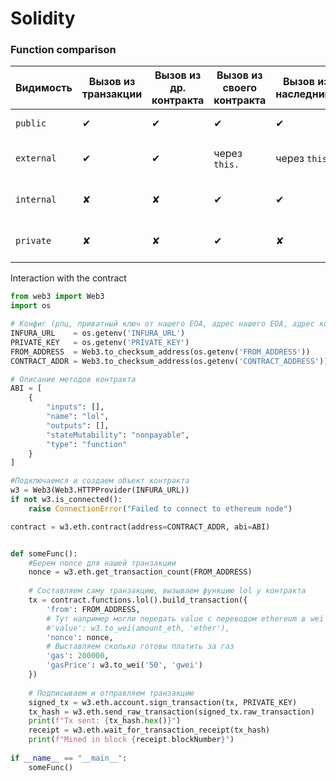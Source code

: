 # Solidity

### Function comparison

| Видимость  | Вызов из транзакции | Вызов из др. контракта | Вызов из своего контракта | Вызов из наследника | Gas (внутр.) | Gas (внешн.) | Примеры применения                      |
| ---------- | ------------------- | ---------------------- | ------------------------- | ------------------- | ------------ | ------------ | --------------------------------------- |
| `public`   | ✔                   | ✔                      | ✔                         | ✔                   | низкий       | высокий      | API-функции, геттеры                    |
| `external` | ✔                   | ✔                      | через `this.`             | через `this.`       | —            | высокий      | Внешний интерфейс, большие calldata     |
| `internal` | ✘                   | ✘                      | ✔                         | ✔                   | очень низкий | —            | Вспомогательные, унаследованные функции |
| `private`  | ✘                   | ✘                      | ✔                         | ✘                   | очень низкий | —            | Локальные вспомогательные функции       |



Interaction with the contract

```python
from web3 import Web3
import os

# Конфиг (рпц, приватный ключ от нашего EOA, адрес нашего EOA, адрес контракта )
INFURA_URL    = os.getenv('INFURA_URL')
PRIVATE_KEY   = os.getenv('PRIVATE_KEY')
FROM_ADDRESS  = Web3.to_checksum_address(os.getenv('FROM_ADDRESS'))
CONTRACT_ADDR = Web3.to_checksum_address(os.getenv('CONTRACT_ADDRESS'))

# Описание методов контракта
ABI = [
    {
        "inputs": [],
        "name": "lol",
        "outputs": [],
        "stateMutability": "nonpayable",
        "type": "function"
    }
]

#Подключаемся и создаем объект контракта
w3 = Web3(Web3.HTTPProvider(INFURA_URL))
if not w3.is_connected():
    raise ConnectionError("Failed to connect to ethereum node")

contract = w3.eth.contract(address=CONTRACT_ADDR, abi=ABI)


def someFunc():
    #Берем nonce для нашей транзакции
    nonce = w3.eth.get_transaction_count(FROM_ADDRESS)
    
    # Составляем саму транзакцию, вызываем функцию lol у контракта
    tx = contract.functions.lol().build_transaction({
        'from': FROM_ADDRESS,
        # Тут например могли передать value с переводом ethereum в wei
        #'value': w3.to_wei(amount_eth, 'ether'),
        'nonce': nonce,
        # Выставляем сколько готовы платить за газ
        'gas': 200000,
        'gasPrice': w3.to_wei('50', 'gwei')
    })
    
    # Подписываем и отправляем транзакцию
    signed_tx = w3.eth.account.sign_transaction(tx, PRIVATE_KEY)
    tx_hash = w3.eth.send_raw_transaction(signed_tx.raw_transaction)
    print(f"Tx sent: {tx_hash.hex()}")
    receipt = w3.eth.wait_for_transaction_receipt(tx_hash)
    print(f"Mined in block {receipt.blockNumber}")
    
if __name__ == "__main__":
    someFunc()
```
